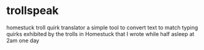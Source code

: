 # trollspeak
homestuck troll quirk translator
a simple tool to convert text to match typing quirks exhibited by the trolls in Homestuck that I wrote while half asleep at 2am one day
